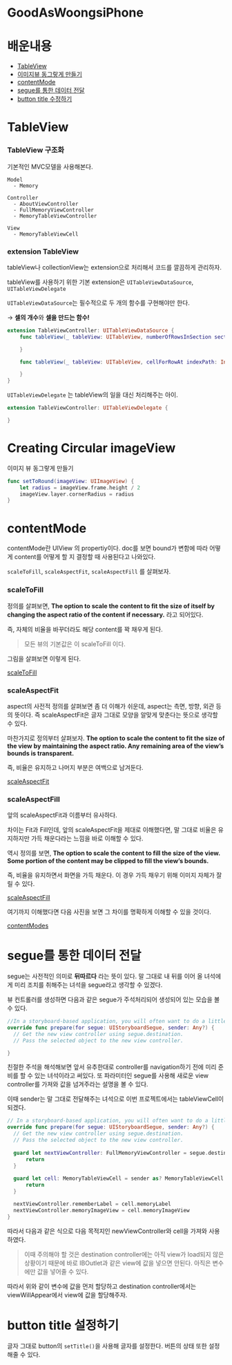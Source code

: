 # GoodAsWoongsiPhone

# 배운내용

- [TableView](#tableview)
- [이미지뷰 동그랗게 만들기](#creating-circular-imageview)
- [contentMode](#contentmode)
- [segue를 통한 데이터 전달](#segue를-통한-데이터-전달)
- [button title 수정하기](#button-title-수정하기)

# TableView

### TableView 구조화

기본적인 MVC모델을 사용해본다. 

    Model
      - Memory
    
    Controller
      - AboutViewController
      - FullMemoryViewController
      - MemoryTableViewController
    
    View
      - MemoryTableViewCell

### extension TableView

tableView나 collectionView는 extension으로 처리해서 코드를 깔끔하게 관리하자.  

tableView를 사용하기 위한 기본 extension은 `UITableViewDataSource`, `UITableViewDelegate`

  

`UITableViewDataSource`는 필수적으로 두 개의 함수를 구현해야만 한다.

→ **셀의 개수**와 **셀을 만드는 함수!**

```swift
extension TableViewController: UITableViewDataSource {
    func tableView(_ tableView: UITableView, numberOfRowsInSection section: Int) -> Int {

    }

    func tableView(_ tableView: UITableView, cellForRowAt indexPath: IndexPath) -> UITableViewCell {

    }
}

```

`UITableViewDelegate` 는 tableView의 일을 대신 처리해주는 아이.

```swift
extension TableViewController: UITableViewDelegate {

}
```

# Creating Circular imageView

이미지 뷰 동그랗게 만들기

```swift
func setToRound(imageView: UIImageView) {
    let radius = imageView.frame.height / 2
    imageView.layer.cornerRadius = radius
}
```  
  
# contentMode

contentMode란 UIView 의 propertiy이다. doc를 보면 bound가 변함에 따라 어떻게 content를 어떻게 할 지 결정할 때 사용된다고 나와있다.   

 `scaleToFill`, `scaleAspectFit`, `scaleAspectFill` 를 살펴보자.

### scaleToFill

정의를 살펴보면, **The option to scale the content to fit the size of itself by changing the aspect ratio of the content if necessary.** 라고 되어있다. 

즉, 자체의 비율을 바꾸더라도 해당 content를 꽉 채우게 된다. 

> 모든 뷰의 기본값은 이 scaleToFill 이다.

그림을 살펴보면 이렇게 된다. 

[scaleToFill](https://lh3.googleusercontent.com/CXva4S72pHktdoLCTXt5hQJyeLB-QRsvEffIENfrcGB3MdQL7cNKITeK8IZXdcTPiHbopD7uTk3j4l2Ee15HIXCbTkDSp-2r8CahQBiBNwTUT4JIm_CuPVRqDeu8rIWLqkCWvmMrUoqb-RZ0XbB-xwG1K4jccbucUv6NmqCs6T2Tda04JXVZlw3gb86YQDE3Yiae4LZAbuo1oF61TTbSBNy9VD7Xo8iwT5zcusvWWFTnNyBUWgMiMJoqjQgqlVrGdYLzTsIBAJwfZbzV7WhsX9EXNQN_Sw0XCSn2Q6srfmEySNHV8djBfeJem7qsO0Dq63MUjQYN0RYwx1bsX6g9UR8R9NK99Rox8ruGrWThIRRxK8WjtRU9WLHFWgLhjVgK5THHyiyYY9w_XEu-W98QnGXxkQS4_ZHsXEh5q8Jm60MA0IDKBkLdTHYjNdflE87P4danETyb9Kfk8AGB1xHoQB1sWo_PZCSpZwO5d6C-l3uHWnicj6fT_H0vxyqWiCb-5HJ9Nx8Cz5XOdoHqRREFiGgEyE0FH9Ir7V4rNx5X8vWtOjrgCQwWARuw64Q7vZoGawqpa-ZOPS4i9OTyD86b_vSbeR9aYqwLBs1jw5fR2oC9uXuQiWwJakMq0oWkvI4_v0HQz9P2DtqsGIXnNu23tfZ0VRqrl9M=w728-h534-no)

### scaleAspectFit

aspect의 사전적 정의를 살펴보면 좀 더 이해가 쉬운데, aspect는 측면, 방향, 외관 등의 뜻이다. 즉 scaleAspectFit은 글자 그대로 모양을 알맞게 맞춘다는 뜻으로 생각할 수 있다.

마찬가지로 정의부터 살펴보자. **The option to scale the content to fit the size of the view by maintaining the aspect ratio. Any remaining area of the view’s bounds is transparent.**

즉, 비율은 유지하고 나머지 부분은 여백으로 남겨둔다.  

[scaleAspectFit](https://lh3.googleusercontent.com/vnyP5ArSiY2N-Y01nxxczTgmwlQolf0QVDAff_Q_pbaH9Kv_e9Wp0PVX56YQWi__XCZIijXoO0qUzytQEGVWBVHsGizR6ZLydpiU80X50uJK9ebdjDdHz-euRnTEQ2iu1JNKMRUZe_lEcKDoZAUjYLgXoTV0I7k991LHMaMegz-bOKE44aygQ47v9tn55KX-wyK1J7Le9cNe2CCz9hAs89xmE3bWt_ZgyjoBnjYh-wvBc55GkIvdP9m65Lg2HPQr4Z_tLE3sTyqncKzFYzoVYfCj4lrW9BDgg6aPKm7aCbaXGa9YA2YOYNzNUKQfd1WTRoFaMiH8FFhGQRWFnNjsqCoghojaCaAZ477556GDW5J-RPZ2OqtaNmqg-1T3Wf-xmqEP7P2FnTjIVkLE0UaviVRSf3-A8qcFNZoSOphJM2H31N-tek1-xVltuV58XB7ZlArSek5nwOiV4JuLSBpFSmBnViRq-Cc_or1OsO39RTVcT0fVxNIgvupU8pBro_e9eBXrAKrvoVgfZuZxevKwzpmmmASVGoA6vgi7ucgFpx-Z7lcszteUpWA7xXm_TeHWie3paiZ10MEz4cBDKqCWFo22HCceW09161MCqRo5blDFNOmL6bgtQBohw0KfCZ8EcgemLEeRjpZT5wqEhT5t3T_s1W13I30=w734-h534-no)

### scaleAspectFill

앞의 scaleAspectFit과 이름부터 유사하다.  

차이는 Fit과 Fill인데, 앞의 scaleAspectFit을 제대로 이해했다면, 말 그대로 비율은 유지하지만 가득 채운다라는 느낌을 바로 이해할 수 있다.

역시 정의를 보면, **The option to scale the content to fill the size of the view. Some portion of the content may be clipped to fill the view’s bounds.**  

 즉, 비율을 유지하면서 화면을 가득 채운다. 이 경우 가득 채우기 위해 이미지 자체가 잘릴 수 있다. 
 
[scaleAspectFill](https://lh3.googleusercontent.com/mZiE_5vj1E3Noq5zzgZe9jdFoUJK7RH4IL5Q9lkyxUNq3b34kd3aa5qaTJRjM3JBxhHgC7SWWSpYnkbhLQwVIuq60Y9qrPuv8eyoDENnPB-VtYeH7M6w3cOd4A_xyFPxblDw7Sszm5N1hoEK5Xfn8Y4VbSShlq24cNm3pqSZXfDX9-xyv8t9GLqDbepyjKmUxFNtu9QKpupj298XtEsJdienAo4DNg59o_iCbB4zVPeVh3QuBLFkEI9q6MrbTxGf4rtHFSaC-ZomCXY7-_V_qToG6UUyG9532IZMnMW5joMbnlkX8kZhv-eh2P4aiGYu3NVW3OHG4Rqx3Pa454SLHZBC0lTOv1pZ8wPd9eHYQHDVB3CmPFhkWE77GCANxEhUlWxNHexhtU9Dz1d9mbYR-HkqX_1J1RmgXFz-dBhfBgI2uznRtwOEgVaFsdy22Ge6XENLFsMt7j2dIIdJ_cP3r8rhO3dLSJpuYsWQz1ApkoytF5OKOG837vGEtdZaAJMdk6hxteLxHWzvcvHsArEc6p3-DBMTzA9Y4lxDGirrYsRIyDT16fpFWvBg6uITNAKqxOLATH0pK0iGS-r-3Q1_PWs_jrwvqRei9PAOZRaJIRrSnMRFTIgDJW4vKaRTU_57DhDMgQM2yKbx0eRScgmlVCSVTXP1HAY=w732-h530-no)

여기까지 이해했다면 다음 사진을 보면 그 차이를 명확하게 이해할 수 있을 것이다. 

[contentModes](https://lh3.googleusercontent.com/UIF3HOes18GU2zfq-6LWs1w4ODDnYCvwdvhTdISS4ywxw5Zh8hiib_mzKJcgyKOiCN-Hnzw3-xVW45UON-W16KLbSrMaeCauuMiMVSj1DfiHf32AvJlWizEtYtdI1QX6SL9IH4bJj-2yMDUK2JJYC2rcvyKyp_PKHdQxE3Fy_LxZTJGlPgN-FfowmFFxN5RSbVLxA17d1LuAJQPKUHsvCiYDvKu71aufVE17NFSWHKLeK9EkGdOjduu5n9j_J-850U40Q1pmXuRH_zDGirB5BCdiKNvFoJxdG1zqpp_kozc5KMI43Mn2XpqsBMu628r2zyt8BmTaG8HQoZC-Js0LgZEWIidBgijJrFBy_mcoyW0WjulKKL4yfHqtRSCqbk9JuvEKNI1d7afdjdOLSv89UDfg8SCmX69hpJjOk-Ld7LFqAkWvuLljzrbweb0Pa0hq6Y2yPhDwLbc4pPMag4yujMHiLQh7zZQnYdmi21u5iGLqibMKgsjooxGxJqzERCPh1o5twLKMycvllDn5TTy9qNdwx9JGpNE20KzKhusvb3N7xGSpXmFW0SUJtlGkKWWCcdhxiIG7DNK2eOcOphJdl8TKuBJsO03dKZZrfCZirawEQc9e-bWr5PV3WAMcFCRuwlLY8C5cFM0aGgsyW6qTfBRJ8kEcI1M=w930-h1160-no)  


# segue를 통한 데이터 전달

segue는 사전적인 의미로 **뒤따르다** 라는 뜻이 있다. 말 그대로 내 뒤를 이어 올 녀석에게 미리 조치를 취해주는 녀석을 segue라고 생각할 수 있겠다. 

뷰 컨트롤러를 생성하면 다음과 같은 segue가 주석처리되어 생성되어 있는 모습을 볼 수 있다.

```swift
//In a storyboard-based application, you will often want to do a little preparation before navigation
override func prepare(for segue: UIStoryboardSegue, sender: Any?) {
  // Get the new view controller using segue.destination.
  // Pass the selected object to the new view controller.

}
```

친절한 주석을 해석해보면 앞서 유추한대로 controller를 navigation하기 전에 미리 준비를 할 수 있는 녀석이라고 써있다. 또 파라미터인 segue를 사용해 새로운 view controller를 가져와 값을 넘겨주라는 설명을 볼 수 있다.  

이때 sender는 말 그대로 전달해주는 녀석으로 이번 프로젝트에서는 tableViewCell이 되겠다. 

```swift
// In a storyboard-based application, you will often want to do a little preparation before navigation
override func prepare(for segue: UIStoryboardSegue, sender: Any?) {
  // Get the new view controller using segue.destination.
  // Pass the selected object to the new view controller.
            
  guard let nextViewController: FullMemoryViewController = segue.destination as? FullMemoryViewController else {
      return
  }
            
  guard let cell: MemoryTableViewCell = sender as? MemoryTableViewCell else {
      return
  }

  nextViewController.rememberLabel = cell.memoryLabel
  nextViewController.memoryImageView = cell.memoryImageView
}
```

따라서 다음과 같은 식으로 다음 목적지인 newViewController와 cell을 가져와 사용하였다. 

> 이때 주의해야 할 것은 destination controller에는 아직 view가 load되지 않은 상황이기 때문에 바로 IBOutlet과 같은 view에 값을 넣으면 안된다. 아직은 변수에만 값을 넣어줄 수 있다.

따라서 위와 같이 변수에 값을 먼저 할당하고 destination controller에서는 viewWillAppear에서 view에 값을 할당해주자.  



# button title 설정하기

글자 그대로 button의 `setTitle()`을 사용해 글자를 설정한다. 버튼의 상태 또한 설정해줄 수 있다.
